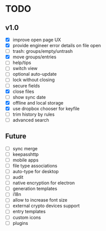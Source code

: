 # TODO

## v1.0

- [x] improve open page UX
- [x] provide engineer error details on file open
- [ ] trash: groups/empty/untrash
- [x] move groups/entries
- [ ] help/tips
- [ ] switch view
- [ ] optional auto-update
- [ ] lock without closing
- [ ] secure fields
- [x] close files
- [ ] show sync date
- [x] offline and local storage
- [x] use dropbox chooser for keyfile
- [ ] trim history by rules
- [ ] advanced search

## Future
- [ ] sync merge
- [ ] keepasshttp
- [ ] mobile apps
- [ ] file type associations
- [ ] auto-type for desktop
- [ ] audit
- [ ] native encryption for electron
- [ ] generation templates
- [ ] i18n
- [ ] allow to increase font size
- [ ] external crypto devices support
- [ ] entry templates
- [ ] custom icons
- [ ] plugins
